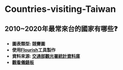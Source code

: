 # Countries-visiting-Taiwan
## 2010~2020年最常來台的國家有哪些❓
* **圖表類型: 競賽圖**
* **使用[Flourish](https://flourish.studio/)工具製作**
* **資料來源: [交通部觀光署統計資料庫](https://stat.taiwan.net.tw/)**
* **[觀看儀錶板](https://public.flourish.studio/visualisation/16546116/)**
